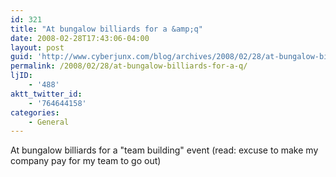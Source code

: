 ```yaml
---
id: 321
title: "At bungalow billiards for a &amp;q"
date: 2008-02-28T17:43:06-04:00
layout: post
guid: 'http://www.cyberjunx.com/blog/archives/2008/02/28/at-bungalow-billiards-for-a-q/'
permalink: /2008/02/28/at-bungalow-billiards-for-a-q/
ljID:
    - '488'
aktt_twitter_id:
    - '764644158'
categories:
    - General
---
```


At bungalow billiards for a "team building" event (read: excuse to make my company pay for my team to go out)
